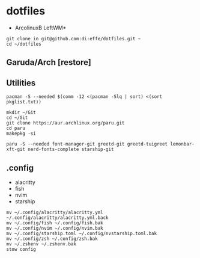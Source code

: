 # dotfiles
* ArcolinuxB LeftWM* 

```
git clone in git@github.com:di-effe/dotfiles.git ~
cd ~/dotfiles
```

## Garuda/Arch [restore] 

## Utilities
```
pacman -S --needed $(comm -12 <(pacman -Slq | sort) <(sort pkglist.txt))

mkdir ~/Git
cd ~/Git
git clone https://aur.archlinux.org/paru.git
cd paru
makepkg -si

paru -S --needed font-manager-git greetd-git greetd-tuigreet lemonbar-xft-git nerd-fonts-complete starship-git 
```

## .config
- alacritty
- fish
- nvim
- starship

```
mv ~/.config/alacritty/alacritty.yml ~/.config/alacritty/alacritty.yml.back
mv ~/.config/fish ~/.config/fish.bak
mv ~/.config/nvim ~/.config/nvim.bak
mv ~/.config/starship.toml ~/.config/nvstarship.toml.bak
mv ~/.config/zsh ~/.config/zsh.bak
mv ~/.zshenv ~/.zshenv.bak
stow config
```

